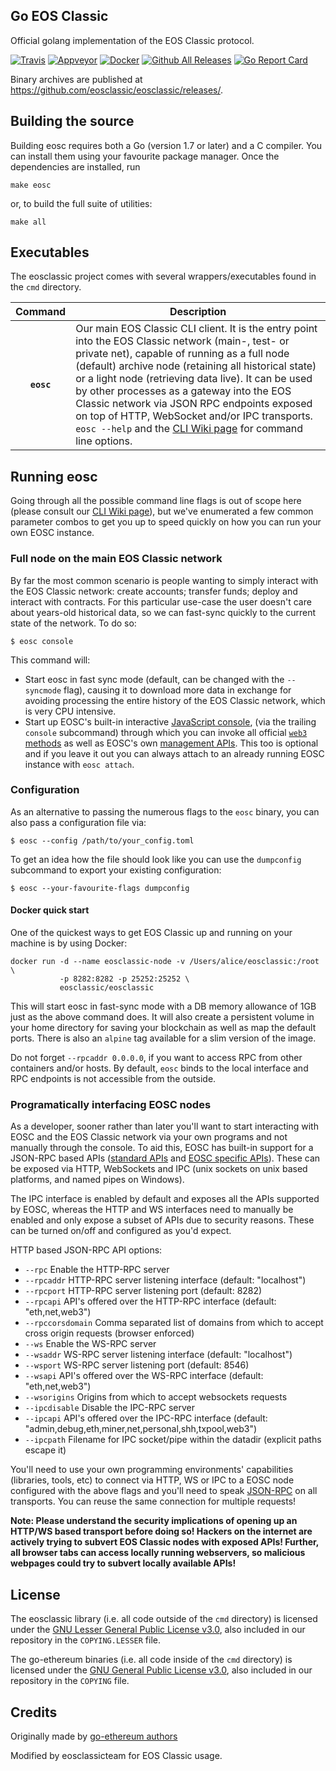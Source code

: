 ## Go EOS Classic

Official golang implementation of the EOS Classic protocol.

[![Travis](https://travis-ci.org/eosclassic/eosclassic.svg?branch=master)](https://travis-ci.org/eosclassic/eosclassic)
[![Appveyor](https://ci.appveyor.com/api/projects/status/kj14asyrfkgg8vmn/branch/master?svg=true)](https://ci.appveyor.com/project/eosclassicteam/go-eosclassic/branch/master)
[![Docker](https://img.shields.io/docker/build/eosclassic/eosclassic.svg)](https://hub.docker.com/r/eosclassic/eosclassic)
[![Github All Releases](https://img.shields.io/github/downloads/eosclassic/eosclassic/total.svg)](https://github.com/eosclassic/eosclassic/releases)
[![Go Report Card](https://goreportcard.com/badge/github.com/eosclassic/eosclassic)](https://goreportcard.com/report/github.com/eosclassic/eosclassic)

Binary archives are published at https://github.com/eosclassic/eosclassic/releases/.

## Building the source

Building eosc requires both a Go (version 1.7 or later) and a C compiler.
You can install them using your favourite package manager.
Once the dependencies are installed, run

    make eosc

or, to build the full suite of utilities:

    make all

## Executables

The eosclassic project comes with several wrappers/executables found in the `cmd` directory.

| Command    | Description |
|:----------:|-------------|
| **`eosc`** | Our main EOS Classic CLI client. It is the entry point into the EOS Classic network (main-, test- or private net), capable of running as a full node (default) archive node (retaining all historical state) or a light node (retrieving data live). It can be used by other processes as a gateway into the EOS Classic network via JSON RPC endpoints exposed on top of HTTP, WebSocket and/or IPC transports. `eosc --help` and the [CLI Wiki page](https://github.com/ethereum/go-ethereum/wiki/Command-Line-Options) for command line options. |

## Running eosc

Going through all the possible command line flags is out of scope here (please consult our
[CLI Wiki page](https://github.com/ethereum/go-ethereum/wiki/Command-Line-Options)), but we've
enumerated a few common parameter combos to get you up to speed quickly on how you can run your
own EOSC instance.

### Full node on the main EOS Classic network

By far the most common scenario is people wanting to simply interact with the EOS Classic network:
create accounts; transfer funds; deploy and interact with contracts. For this particular use-case
the user doesn't care about years-old historical data, so we can fast-sync quickly to the current
state of the network. To do so:

```
$ eosc console
```

This command will:

 * Start eosc in fast sync mode (default, can be changed with the `--syncmode` flag), causing it to
   download more data in exchange for avoiding processing the entire history of the EOS Classic network,
   which is very CPU intensive.
 * Start up EOSC's built-in interactive [JavaScript console](https://github.com/ethereum/go-ethereum/wiki/JavaScript-Console),
   (via the trailing `console` subcommand) through which you can invoke all official [`web3` methods](https://github.com/ethereum/wiki/wiki/JavaScript-API)
   as well as EOSC's own [management APIs](https://github.com/ethereum/go-ethereum/wiki/Management-APIs).
   This too is optional and if you leave it out you can always attach to an already running EOSC instance
   with `eosc attach`.

### Configuration

As an alternative to passing the numerous flags to the `eosc` binary, you can also pass a configuration file via:

```
$ eosc --config /path/to/your_config.toml
```

To get an idea how the file should look like you can use the `dumpconfig` subcommand to export your existing configuration:

```
$ eosc --your-favourite-flags dumpconfig
```

#### Docker quick start

One of the quickest ways to get EOS Classic up and running on your machine is by using Docker:

```
docker run -d --name eosclassic-node -v /Users/alice/eosclassic:/root \
           -p 8282:8282 -p 25252:25252 \
           eosclassic/eosclassic
```

This will start eosc in fast-sync mode with a DB memory allowance of 1GB just as the above command does.  It will also create a persistent volume in your home directory for saving your blockchain as well as map the default ports. There is also an `alpine` tag available for a slim version of the image.

Do not forget `--rpcaddr 0.0.0.0`, if you want to access RPC from other containers and/or hosts. By default, `eosc` binds to the local interface and RPC endpoints is not accessible from the outside.

### Programatically interfacing EOSC nodes

As a developer, sooner rather than later you'll want to start interacting with EOSC and the EOS Classic
network via your own programs and not manually through the console. To aid this, EOSC has built-in
support for a JSON-RPC based APIs ([standard APIs](https://github.com/ethereum/wiki/wiki/JSON-RPC) and
[EOSC specific APIs](https://github.com/ethereum/go-ethereum/wiki/Management-APIs)). These can be
exposed via HTTP, WebSockets and IPC (unix sockets on unix based platforms, and named pipes on Windows).

The IPC interface is enabled by default and exposes all the APIs supported by EOSC, whereas the HTTP
and WS interfaces need to manually be enabled and only expose a subset of APIs due to security reasons.
These can be turned on/off and configured as you'd expect.

HTTP based JSON-RPC API options:

  * `--rpc` Enable the HTTP-RPC server
  * `--rpcaddr` HTTP-RPC server listening interface (default: "localhost")
  * `--rpcport` HTTP-RPC server listening port (default: 8282)
  * `--rpcapi` API's offered over the HTTP-RPC interface (default: "eth,net,web3")
  * `--rpccorsdomain` Comma separated list of domains from which to accept cross origin requests (browser enforced)
  * `--ws` Enable the WS-RPC server
  * `--wsaddr` WS-RPC server listening interface (default: "localhost")
  * `--wsport` WS-RPC server listening port (default: 8546)
  * `--wsapi` API's offered over the WS-RPC interface (default: "eth,net,web3")
  * `--wsorigins` Origins from which to accept websockets requests
  * `--ipcdisable` Disable the IPC-RPC server
  * `--ipcapi` API's offered over the IPC-RPC interface (default: "admin,debug,eth,miner,net,personal,shh,txpool,web3")
  * `--ipcpath` Filename for IPC socket/pipe within the datadir (explicit paths escape it)

You'll need to use your own programming environments' capabilities (libraries, tools, etc) to connect
via HTTP, WS or IPC to a EOSC node configured with the above flags and you'll need to speak [JSON-RPC](http://www.jsonrpc.org/specification)
on all transports. You can reuse the same connection for multiple requests!

**Note: Please understand the security implications of opening up an HTTP/WS based transport before
doing so! Hackers on the internet are actively trying to subvert EOS Classic nodes with exposed APIs!
Further, all browser tabs can access locally running webservers, so malicious webpages could try to
subvert locally available APIs!**

## License

The eosclassic library (i.e. all code outside of the `cmd` directory) is licensed under the
[GNU Lesser General Public License v3.0](https://www.gnu.org/licenses/lgpl-3.0.en.html), also
included in our repository in the `COPYING.LESSER` file.

The go-ethereum binaries (i.e. all code inside of the `cmd` directory) is licensed under the
[GNU General Public License v3.0](https://www.gnu.org/licenses/gpl-3.0.en.html), also included
in our repository in the `COPYING` file.

## Credits

Originally made by [go-ethereum authors](https://github.com/ethereum/go-ethereum)

Modified by eosclassicteam for EOS Classic usage.
